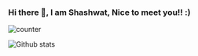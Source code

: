 ### Hi there 👋, I am Shashwat, Nice to meet you!! :)

![counter](https://https://en72auyhysb9rit.m.pipedream.net)

![Github stats](https://github-readme-stats.vercel.app/api?username=Shashwat121)


